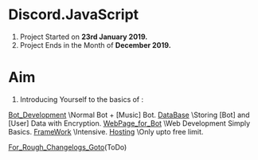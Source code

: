 # Discord.JavaScript
1. Project Started on **23rd January 2019.**
2. Project Ends in the Month of **December 2019.**

# Aim
1. Introducing Yourself to the basics of :

[Bot_Development](JavaScript_+_nodejs)      \\Normal Bot + [Music] Bot.
[DataBase](mongoDB_+_mySQL_+_bycrpt)     \\Storing [Bot] and [User] Data with Encryption.
[WebPage_for_Bot](HTML_+_CSS)       \\Web Development Simply Basics.
[FrameWork](Vue)        \\Intensive.
[Hosting](AWS)      \\Only upto free limit.


[For_Rough_Changelogs_Goto](https://trello.com/b/Yd6ZV3i6/pclinguapublic)(ToDo)

